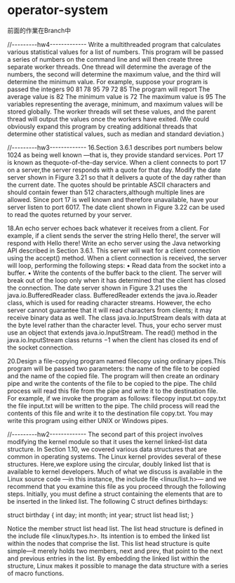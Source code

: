 # operator-system
前面的作業在Branch中

//---------hw4-------------
Write a multithreaded program that calculates various statistical values for a list of numbers. This program will be passed a series of numbers on the command line and will then create three separate worker threads. One thread will determine the average of the numbers, the second will determine the maximum value, and the third will determine the minimum value. For example, suppose your program is passed
the integers
   90 81 78 95 79 72 85
The program will report
  The average value is 82
  The minimum value is 72
  The maximum value is 95
The variables representing the average, minimum, and maximum values will be stored globally. The worker threads will set these values, and the parent thread will output the values once the workers have exited. (We could obviously expand this program by creating additional threads that determine other statistical values, such as median and standard deviation.)

//---------hw3-------------
16.Section 3.6.1 describes port numbers below 1024 as being well known —that is, they provide standard services. Port 17 is known as thequote-of-the-day service. When a client connects to port 17 on a server,the server responds with a quote for that day.
  Modify the date server shown in Figure 3.21 so that it delivers a quote of the day rather than the current date. The quotes should be
printable ASCII characters and should contain fewer than 512 characters,although multiple lines are allowed. Since port 17 is well known and therefore unavailable, have your server listen to port 6017. The date client shown in Figure 3.22 can be used to read the quotes returned by your server.

18.An echo server echoes back whatever it receives from a client. For example, if a client sends the server the string Hello there!, the server will respond with Hello there!
  Write an echo server using the Java networking API described in Section 3.6.1. This server will wait for a client connection using the
accept() method. When a client connection is received, the server will loop, performing the following steps:
   • Read data from the socket into a buffer.
   • Write the contents of the buffer back to the client.
The server will break out of the loop only when it has determined that the client has closed the connection.
  The date server shown in Figure 3.21 uses the java.io.BufferedReader class. BufferedReader extends the java.io.Reader class, which is used for reading character streams. However, the echo server cannot guarantee that it will read characters from clients; it may receive binary data as well. The class java.io.InputStream deals with data at the byte level rather than the character level. Thus, your echo
server must use an object that extends java.io.InputStream. The read() method in the java.io.InputStream class returns −1 when the client has closed its end of the socket connection.

20.Design a file-copying program named filecopy using ordinary pipes.This program will be passed two parameters: the name of the file to be copied and the name of the copied file. The program will then create an ordinary pipe and write the contents of the file to be copied to the pipe. The child process will read this file from the pipe and write it to the destination file. For example, if we invoke the program as follows:
   filecopy input.txt copy.txt
the file input.txt will be written to the pipe. The child process will read the contents of this file and write it to the destination file copy.txt.
You may write this program using either UNIX or Windows pipes.


//---------hw2-------------
  The second part of this project involves modifying the kernel module so that it uses the kernel linked-list data structure.
  In Section 1.10, we covered various data structures that are common in operating systems. The Linux kernel provides several of these structures. Here,we explore using the circular, doubly linked list that is available to kernel developers. Much of what we discuss is available in the Linux source code —in this instance, the include file <linux/list.h>— and we recommend that you examine this file as you proceed through the following steps.
  Initially, you must define a struct containing the elements that are to be inserted in the linked list. The following C struct defines birthdays:
  
 struct birthday {
  int day;
  int month;
  int year;
  struct list head list;
 }

Notice the member struct list head list. The list head structure is defined in the include file <linux/types.h>. Its intention is to embed the linked list within the nodes that comprise the list. This list head structure is quite simple—it merely holds two members, next and prev, that point to the next and previous entries in the list. By embedding the linked list within the structure, Linux makes it possible to manage the data structure with a series of macro functions.
